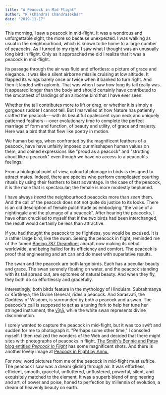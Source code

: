 ```yaml
---
title: "A Peacock in Mid Flight"
author: "R (Chandra) Chandrasekhar"
date: "2019-11-17"
---
```

This morning, I saw a peacock in mid-flight. It was a wondrous and unforgettable sight, the more so because unexpected. I was walking as usual in the neighbourhood, which is known to be home to a large number of peacocks. As I turned to my right, I saw what I thought was an unusually long bird in flight. Only as it approached me did I realize that it was a peacock in mid-flight.

Its passage through the air was fluid and effortless: a picture of grace and elegance. It was like a silent airborne missile cruising at low altitude. It flapped its wings barely once or twice when it banked to turn right. And then it landed with aplomb. That was when I saw how long its tail really was. It appeared longer than the body and should certainly have contributed to the smoothest of landings of an airborne bird that I have ever seen.

Whether the tail contributes more to lift or drag, or whether it is simply a gorgeous rudder I cannot tell. But I marvelled at how Nature has patiently crafted the peacock---with its beautiful opalescent cyan neck and uniquely patterned feathers---over evolutionary time to complete the perfect marriage of form and function, of beauty and utility, of grace and majesty. Here was a bird that that flew like poetry in motion.

We human beings, when confronted by the magnificent feathers of a peacock, have have unfairly imposed our misshapen human values on them, and coined expressions like "proud as a peacock" and "strutting about like a peacock" even though we have no access to a peacock's feelings.

From a biological point of view, colourful plumage in birds is designed to attract mates. Indeed, there are species who perform complicated courting rituals by using their feathers to best advantage. In the case of the peacock, it is the male that is spectacular; the female is more modestly beplumed.

I have always *heard* the neighbourhood peacocks more than *seen* them. And the call of the peacock does not not quite do justice to its looks. There is an old description of female pulchritude as embodying "the voice of a nightingale and the plumage of a peacock". After hearing the peacocks, I have often chuckled to myself that if the two birds had been interchanged, the result would certainly be less than attractive.

If you had thought the peacock to be flightless, you would be excused. It is a rather large bird, like the swan. Seeing the peacock in flight, reminded me of the famed [Boeing 787 Dreamliner][dreamliner] aircraft now making its début worldwide, and being hailed for its efficiency and comfort. The peacock is proof that engineering and art can and do meet with superlative results.

[dreamliner]: http://www.boeing.com/commercial/787family/background.html

The swan and the peacock are both large birds. Each has a peculiar beauty and grace. The swan serenely floating on water, and the peacock standing with its tail spread out, are epitomes of natural beauty. And when they fly, they both do so effortlessly and gracefully.

Interestingly, both birds feature in the mythology of Hinduism. Subrahmaṇya or Kārtikeya, the Divine General, rides a peacock. And Sarasvatī, the Goddess of Wisdom, is surrounded by both a peacock and a swan. The peacock's call is supposed to act as a tuning fork to help her tune her stringed instrument, the [vīṇā,][vina] while the white swan represents divine discrimination.

[vina]: http://www.thefreedictionary.com/vina

I sorely wanted to capture the peacock in mid-flight, but it was too swift and sudden for me to photograph it. "Perhaps some other time," I consoled myself. I then realized the wonders of the Web and decided that there might sites with photographs of peacocks in flight. [The Smith's Bennie and Patsy blog entitled _Peacock In Flight_][smith] has some magnificent shots. And there is another lovely image at [Peacock in Flight by Annu.][annu]

[smith]: http://bennie-thesmiths.blogspot.in/2012/05/peacock-in-flight.html

[annu]: http://www.trekearth.com/gallery/Asia/India/West/Rajasthan/Sujangarh/photo772964.htm

For now, word pictures from me of the peacock in mid-flight must suffice. The peacock I saw was a dream gliding through air. It was effortless, efficient, smooth, graceful, unfluttered,  unflustered, powerful, silent, and exquisitely matched to the element. It was a superb blend of engineering and art, of power and poise, honed to perfection by millennia of evolution, a dream of heavenly beauty on earth.
